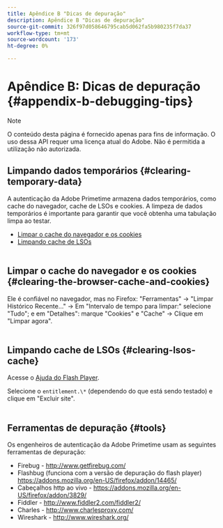 ```yaml
---
title: Apêndice B "Dicas de depuração"
description: Apêndice B "Dicas de depuração"
source-git-commit: 326f97d058646795cab5d062fa5b980235f7da37
workflow-type: tm+mt
source-wordcount: '173'
ht-degree: 0%

---
```



# Apêndice B: Dicas de depuração {#appendix-b-debugging-tips}

>[!NOTE]
>
>O conteúdo desta página é fornecido apenas para fins de informação. O uso dessa API requer uma licença atual do Adobe. Não é permitida a utilização não autorizada.


## Limpando dados temporários {#clearing-temporary-data}

A autenticação da Adobe Primetime armazena dados temporários, como cache do navegador, cache de LSOs e cookies. A limpeza de dados temporários é importante para garantir que você obtenha uma tabulação limpa ao testar.

- [Limpar o cache do navegador e os cookies](#clearing-the-browser-cache-and-cookies)
- [Limpando cache de LSOs](#clearing-lsos-cache)\
    

## Limpar o cache do navegador e os cookies {#clearing-the-browser-cache-and-cookies}

Ele é confiável no navegador, mas no Firefox: &quot;Ferramentas&quot; -\> &quot;Limpar Histórico Recente...&quot; -\> Em &quot;Intervalo de tempo para limpar:&quot; selecione &quot;Tudo&quot;; e em &quot;Detalhes&quot;: marque &quot;Cookies&quot; e &quot;Cache&quot; -\> Clique em &quot;Limpar agora&quot;.\
 

## Limpando cache de LSOs {#clearing-lsos-cache}

Acesse o [Ajuda do Flash Player](http://www.macromedia.com/support/documentation/en/flashplayer/help/settings_manager07.html).

Selecione o ```entitlement.\*``` (dependendo do que está sendo testado) e clique em &quot;Excluir site&quot;.\
 

## Ferramentas de depuração {#tools}

Os engenheiros de autenticação da Adobe Primetime usam as seguintes ferramentas de depuração:

- Firebug - <http://www.getfirebug.com/>
- Flashbug (funciona com a versão de depuração do flash player) <https://addons.mozilla.org/en-US/firefox/addon/14465/>
- Cabeçalhos http ao vivo - <https://addons.mozilla.org/en-US/firefox/addon/3829/>
- Fiddler - <http://www.fiddler2.com/fiddler2/>
- Charles - <http://www.charlesproxy.com/>
- Wireshark - <http://www.wireshark.org/>


<!--
## Related Information

- [Programmer Integration Guide](/help/authentication/programmer-integration-guide-overview.md)

- [Using Charles Proxy (Tech Note)](https://tve.zendesk.com/hc/en-us/articles/204962849-Using-Charles-Proxy)
-->